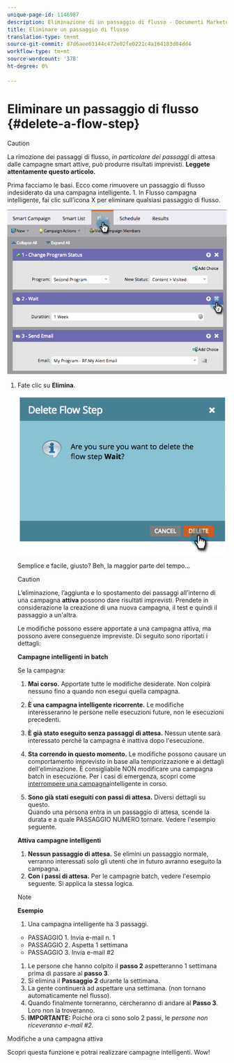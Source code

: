 ```yaml
---
unique-page-id: 1146987
description: Eliminazione di un passaggio di flusso - Documenti Marketo - Documentazione prodotto
title: Eliminare un passaggio di flusso
translation-type: tm+mt
source-git-commit: d7d6aee63144c472e02fe0221c4a164183d04dd4
workflow-type: tm+mt
source-wordcount: '378'
ht-degree: 0%

---
```



# Eliminare un passaggio di flusso {#delete-a-flow-step}

>[!CAUTION]
>
>La rimozione dei passaggi di flusso, *in particolare dei passaggi* di attesa dalle campagne smart attive, può produrre risultati imprevisti. **Leggete attentamente questo articolo.**

Prima facciamo le basi. Ecco come rimuovere un passaggio di flusso indesiderato da una campagna intelligente. 1. In Flusso campagna intelligente, fai clic sull’icona X per eliminare qualsiasi passaggio di flusso.

![](assets/image2014-9-22-13-3a52-3a20.png)

1. Fate clic su **Elimina**.

   ![](assets/image2014-9-22-13-3a55-3a25.png)

   Semplice e facile, giusto? Beh, la maggior parte del tempo...

   >[!CAUTION]
   >
   >L’eliminazione, l’aggiunta e lo spostamento dei passaggi all’interno di una campagna **attiva** possono dare risultati imprevisti. Prendete in considerazione la creazione di una nuova campagna, il test e quindi il passaggio a un&#39;altra.

   Le modifiche possono essere apportate a una campagna attiva, ma possono avere conseguenze impreviste. Di seguito sono riportati i dettagli:

   **Campagne intelligenti in batch**

   Se la campagna:

   1. **Mai corso.** Apportate tutte le modifiche desiderate. Non colpirà nessuno fino a quando non esegui quella campagna.
   1. **È una campagna intelligente ricorrente.** Le modifiche interesseranno le persone nelle esecuzioni future, non le esecuzioni precedenti.
   1. **È già stato eseguito senza passaggi di attesa.** Nessun utente sarà interessato perché la campagna è inattiva dopo l&#39;esecuzione.
   1. **Sta correndo in questo momento.** Le modifiche possono causare un comportamento imprevisto in base alla temporizzazione e ai dettagli dell&#39;eliminazione. È consigliabile NON modificare una campagna batch in esecuzione. Per i casi di emergenza, scopri come [interrompere una campagna](../../../../product-docs/core-marketo-concepts/smart-campaigns/using-smart-campaigns/abort-a-smart-campaign.md)intelligente in corso.

   1. **Sono già stati eseguiti con passi di attesa.** Diversi dettagli su questo.\
      Quando una persona entra in un passaggio di attesa, scende la durata e a quale PASSAGGIO NUMERO tornare. Vedere l&#39;esempio seguente.

   **Attiva campagne intelligenti**

   1. **Nessun passaggio di attesa.** Se elimini un passaggio normale, verranno interessati solo gli utenti che in futuro avranno eseguito la campagna.
   1. **Con i passi di attesa.** Per le campagne batch, vedere l&#39;esempio seguente. Si applica la stessa logica.

   >[!NOTE]
   >
   >**Esempio**
   >
   >    
   >    
   >1. Una campagna intelligente ha 3 passaggi.
   >
   >   * PASSAGGIO 1. Invia e-mail n. 1
   >   * PASSAGGIO 2. Aspetta 1 settimana
   >   * PASSAGGIO 3. Invia e-mail #2
   >
   >1. Le persone che hanno colpito il **passo 2** aspetteranno 1 settimana prima di passare al **passo 3**.
   >1. Si elimina il **Passaggio 2** durante la settimana.
   >1. La gente continuerà ad aspettare una settimana. (non tornano automaticamente nel flusso).
   >1. Quando finalmente torneranno, cercheranno di andare al **Passo 3**. Loro non la troveranno.
   >1. **IMPORTANTE:** Poiché ora ci sono solo 2 passi, le *persone non riceveranno e-mail #2.*


Modifiche a una campagna attiva

Scopri questa funzione e potrai realizzare campagne intelligenti. Wow!
